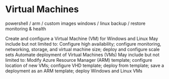 # Virtual Machines

powershell / arm / custom images
windows / linux
backup / restore
monitoring & health

Create and configure a Virtual Machine (VM) for Windows and Linux
May include but not limited to: Configure high availability; configure monitoring, networking, storage, and virtual machine size; deploy and configure scale sets
Automate deployment of Virtual Machines (VMs)
May include but not limited to: Modify Azure Resource Manager (ARM) template; configure location of new VMs; configure VHD template; deploy from template; save a deployment as an ARM template; deploy Windows and Linux VMs